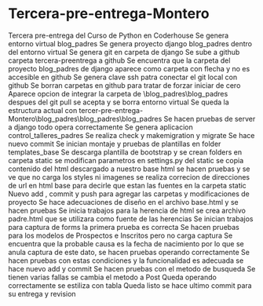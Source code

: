 # Tercera-pre-entrega-Montero
Tercera pre-entrega del Curso de Python en Coderhouse
Se genera entorno virtual blog_padres
Se genera proyecto django blog_padres dentro del entorno virtual
Se genera git en carpeta de django
Se sube a github carpeta tercera-preentrega a github
Se encuentra que la carpeta del proyecto blog_padres de django aparece como carpeta con flecha y no es accesible en github
Se genera clave ssh patra conectar el git local con github
Se borran carpetas en github para tratar de forzar iniciar de cero
Aparece opcion de integrar la carpeta de \blog_padres\blog_padres despues del git pull se acepta y se borra entorno virtual
Se queda la estructura actual con tercer-pre-entrega-Montero\blog_padres\blog_padres\blog_padres
Se hacen pruebas de server a django todo opera correctamente
Se genera aplicacion control_talleres_padres
Se realiza check y makemigration y migrate
Se hace nuevo commit
Se inician montaje y pruebas de plantillas en folder templates_base
Se descarga plantilla de bootstrap y se crean folders en carpeta static
se modifican parametros en settings.py del static
se copia contenido del html descargado a nuestro base html
se hacen pruebas y se ve que no carga los styles ni imagenes
se realiza correcion de direcciones de url en html base para decirle que estan las fuentes en la carpeta static
Nuevo add , commit y push para agregar las carpetas y modificaciones de proyecto
Se hace adecuaciones de diseño en el archivo base.html y se hacen pruebas
Se inicia trabajos para la herencia de html se crea archivo padre.html que se utilizara como fuente de las herencias
Se inician trabajos para captura de forms la primera prueba es correcta
Se hacen pruebas para los modelos de Prospectos e Inscritos pero no carga captura
Se encuentra que la probable causa es la fecha de nacimiento por lo que se anula captura de este dato, se hacen pruebas operando correctamente
Se hacen pruebas con estas condiciones y la funcionalidad es adecuada se hace nuevo add y commit
Se hacen pruebas con el metodo de busqueda
Se tienen varias fallas se cambia el metodo a Post
Queda operando correctamente se estiliza con tabla
Queda listo se hace ultimo commit para su entrega y revision